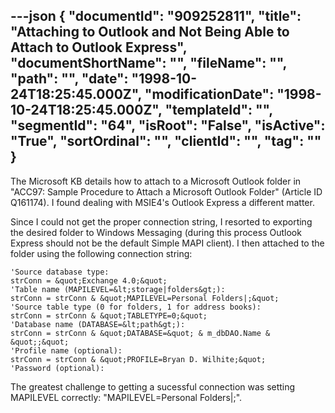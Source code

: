 ---json
{
  "documentId": "909252811",
  "title": "Attaching to Outlook and Not Being Able to Attach to Outlook Express",
  "documentShortName": "",
  "fileName": "",
  "path": "",
  "date": "1998-10-24T18:25:45.000Z",
  "modificationDate": "1998-10-24T18:25:45.000Z",
  "templateId": "",
  "segmentId": "64",
  "isRoot": "False",
  "isActive": "True",
  "sortOrdinal": "",
  "clientId": "",
  "tag": ""
}
---

The Microsoft KB details how to attach to a Microsoft Outlook folder in &quot;ACC97: Sample Procedure to Attach a Microsoft Outlook Folder&quot; (Article ID Q161174). I found dealing with MSIE4's Outlook Express a different matter. 

Since I could not get the proper connection string, I resorted to exporting the desired folder to Windows Messaging (during this process Outlook Express should not be the default Simple MAPI client). I then attached to the folder using the following connection string:

    'Source database type:
    strConn = &quot;Exchange 4.0;&quot;
    'Table name (MAPILEVEL=&lt;storage|folders&gt;):
    strConn = strConn & &quot;MAPILEVEL=Personal Folders|;&quot;
    'Source table type (0 for folders, 1 for address books):
    strConn = strConn & &quot;TABLETYPE=0;&quot;
    'Database name (DATABASE=&lt;path&gt;):
    strConn = strConn & &quot;DATABASE=&quot; & m_dbDAO.Name & &quot;;&quot;
    'Profile name (optional):
    strConn = strConn & &quot;PROFILE=Bryan D. Wilhite;&quot;
    'Password (optional):

The greatest challenge to getting a sucessful connection was setting MAPILEVEL correctly: &quot;MAPILEVEL=Personal Folders|;&quot;.
